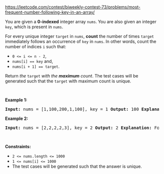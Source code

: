 https://leetcode.com/contest/biweekly-contest-73/problems/most-frequent-number-following-key-in-an-array/

<div class="question-content default-content"> <p>You are given a <strong>0-indexed</strong> integer array <code>nums</code>.<strong> </strong>You are also given an integer <code>key</code>, which is present in <code>nums</code>.</p> <p>For every unique integer <code>target</code> in <code>nums</code>, <strong>count</strong> the number of times <code>target</code> immediately follows an occurrence of <code>key</code> in <code>nums</code>. In other words, count the number of indices <code>i</code> such that:</p> <ul> <li><code>0 &lt;= i &lt;= n - 2</code>,</li> <li><code>nums[i] == key</code> and,</li> <li><code>nums[i + 1] == target</code>.</li> </ul> <p>Return <em>the </em><code>target</code><em> with the <strong>maximum</strong> count</em>. The test cases will be generated such that the <code>target</code> with maximum count is unique.</p> <p>&nbsp;</p> <p><strong>Example 1:</strong></p> <pre><strong>Input:</strong> nums = [1,100,200,1,100], key = 1 <strong>Output:</strong> 100 <strong>Explanation:</strong> For target = 100, there are 2 occurrences at indices 1 and 4 which follow an occurrence of key. No other integers follow an occurrence of key, so we return 100. </pre> <p><strong>Example 2:</strong></p> <pre><strong>Input:</strong> nums = [2,2,2,2,3], key = 2 <strong>Output:</strong> 2 <strong>Explanation:</strong> For target = 2, there are 3 occurrences at indices 1, 2, and 3 which follow an occurrence of key. For target = 3, there is only one occurrence at index 4 which follows an occurrence of key. target = 2 has the maximum number of occurrences following an occurrence of key, so we return 2. </pre> <p>&nbsp;</p> <p><strong>Constraints:</strong></p> <ul> <li><code>2 &lt;= nums.length &lt;= 1000</code></li> <li><code>1 &lt;= nums[i] &lt;= 1000</code></li> <li>The test cases will be generated such that the answer is unique.</li> </ul> </div>